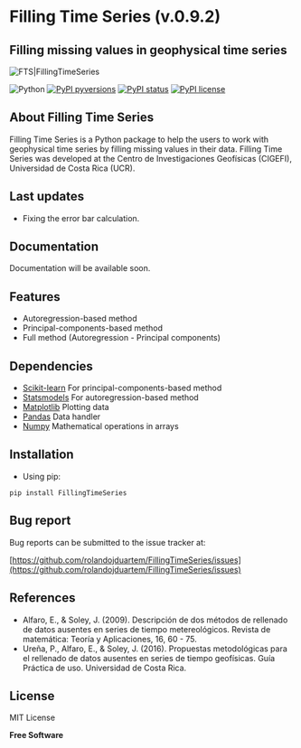# Filling Time Series (v.0.9.2)

## Filling missing values in geophysical time series

![FTS|FillingTimeSeries](https://repository-images.githubusercontent.com/404879203/f4deb7ec-6b24-4ca9-89eb-f1efc8d2fd55)

![Python](https://img.shields.io/badge/python-3670A0?style=for-the-badge&logo=python&logoColor=ffdd54) [![PyPI pyversions](https://img.shields.io/pypi/pyversions/FillingTimeSeries.svg)](https://pypi.python.org/pypi/FillingTimeSeries/) [![PyPI status](https://img.shields.io/pypi/status/FillingTimeSeries.svg)](https://pypi.python.org/pypi/FillingTimeSeries/) [![PyPI license](https://img.shields.io/pypi/l/FillingTimeSeries.svg)](https://pypi.python.org/pypi/FillingTimeSeries/)

## About Filling Time Series
Filling Time Series is a Python package to help the users to work with geophysical time series by filling missing values in their data. Filling Time Series was developed at the Centro de Investigaciones Geofísicas (CIGEFI), Universidad de Costa Rica (UCR).

## Last updates
- Fixing the error bar calculation.

## Documentation
Documentation will be available soon.

## Features

- Autoregression-based method
- Principal-components-based method
- Full method (Autoregression - Principal components)

## Dependencies

- [Scikit-learn](https://scikit-learn.org) For principal-components-based method
- [Statsmodels](https://www.statsmodels.org/) For autoregression-based method
- [Matplotlib](https://matplotlib.org/) Plotting data
- [Pandas](https://pandas.pydata.org/) Data handler
- [Numpy](https://numpy.org/) Mathematical operations in arrays

## Installation

- Using pip:

```
pip install FillingTimeSeries
```

## Bug report
Bug reports can be submitted to the issue tracker at:

[https://github.com/rolandojduartem/FillingTimeSeries/issues](https://github.com/rolandojduartem/FillingTimeSeries/issues)

## References
- Alfaro, E., & Soley, J. (2009). Descripción de dos métodos de rellenado de datos ausentes en series de tiempo metereológicos. Revista de matemática: Teoría y Aplicaciones, 16, 60 - 75.
- Ureña, P., Alfaro, E., & Soley, J. (2016). Propuestas metodológicas para el rellenado de datos ausentes en series de tiempo geofísicas. Guía Práctica de uso. Universidad de Costa Rica.

## License

MIT License

**Free Software**